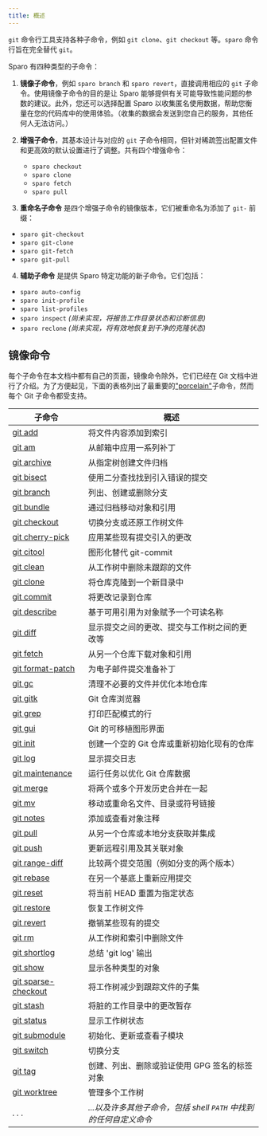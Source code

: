 ```yaml
---
title: 概述
---
```


`git` 命令行工具支持各种子命令，例如 `git clone`、`git checkout` 等。`sparo` 命令行旨在完全替代 `git`。

Sparo 有四种类型的子命令：

1. **镜像子命令**，例如 `sparo branch` 和 `sparo revert`，直接调用相应的 `git` 子命令。使用镜像子命令的目的是让 Sparo 能够提供有关可能导致性能问题的参数的建议。此外，您还可以选择配置 Sparo 以收集匿名使用数据，帮助您衡量在您的代码库中的使用体验。（收集的数据会发送到您自己的服务，其他任何人无法访问。）

2. **增强子命令**，其基本设计与对应的 `git` 子命令相同，但针对稀疏签出配置文件和更高效的默认设置进行了调整。共有四个增强命令：
   - `sparo checkout`
   - `sparo clone`
   - `sparo fetch`
   - `sparo pull`

3. **重命名子命令** 是四个增强子命令的镜像版本，它们被重命名为添加了 `git-` 前缀：
  - `sparo git-checkout`
  - `sparo git-clone`
  - `sparo git-fetch`
  - `sparo git-pull`

4. **辅助子命令** 是提供 Sparo 特定功能的新子命令。它们包括：
  - `sparo auto-config`
  - `sparo init-profile`
  - `sparo list-profiles`
  - `sparo inspect` _(尚未实现，将报告工作目录状态和诊断信息)_
  - `sparo reclone` _(尚未实现，将有效地恢复到干净的克隆状态)_

## 镜像命令

每个子命令在本文档中都有自己的页面，镜像命令除外，它们已经在 Git 文档中进行了介绍。为了方便起见，下面的表格列出了最重要的["porcelain"](https://git-scm.com/book/en/v2/Git-Internals-Plumbing-and-Porcelain)子命令，然而每个 Git 子命令都受支持。

| 子命令 | 概述 |
| --- | --- |
| [git add](https://git-scm.com/docs/git-add) | 将文件内容添加到索引 |
| [git am](https://git-scm.com/docs/git-am) | 从邮箱中应用一系列补丁 |
| [git archive](https://git-scm.com/docs/git-archive) | 从指定树创建文件归档 |
| [git bisect](https://git-scm.com/docs/git-bisect) | 使用二分查找找到引入错误的提交 |
| [git branch](https://git-scm.com/docs/git-branch) | 列出、创建或删除分支 |
| [git bundle](https://git-scm.com/docs/git-bundle) | 通过归档移动对象和引用 |
| [git checkout](https://git-scm.com/docs/git-checkout) | 切换分支或还原工作树文件 |
| [git cherry-pick](https://git-scm.com/docs/git-cherry-pick) | 应用某些现有提交引入的更改 |
| [git citool](https://git-scm.com/docs/git-citool) | 图形化替代 git-commit |
| [git clean](https://git-scm.com/docs/git-clean) | 从工作树中删除未跟踪的文件 |
| [git clone](https://git-scm.com/docs/git-clone) | 将仓库克隆到一个新目录中 |
| [git commit](https://git-scm.com/docs/git-commit) | 将更改记录到仓库 |
| [git describe](https://git-scm.com/docs/git-describe) | 基于可用引用为对象赋予一个可读名称 |
| [git diff](https://git-scm.com/docs/git-diff) | 显示提交之间的更改、提交与工作树之间的更改等 |
| [git fetch](https://git-scm.com/docs/git-fetch) | 从另一个仓库下载对象和引用 |
| [git format-patch](https://git-scm.com/docs/git-format-patch) | 为电子邮件提交准备补丁 |
| [git gc](https://git-scm.com/docs/git-gc) | 清理不必要的文件并优化本地仓库 |
| [git gitk](https://git-scm.com/docs/git-gitk) | Git 仓库浏览器 |
| [git grep](https://git-scm.com/docs/git-grep) | 打印匹配模式的行 |
| [git gui](https://git-scm.com/docs/git-gui) | Git 的可移植图形界面 |
| [git init](https://git-scm.com/docs/git-init) | 创建一个空的 Git 仓库或重新初始化现有的仓库 |
| [git log](https://git-scm.com/docs/git-log) | 显示提交日志 |
| [git maintenance](https://git-scm.com/docs/git-maintenance) | 运行任务以优化 Git 仓库数据 |
| [git merge](https://git-scm.com/docs/git-merge) | 将两个或多个开发历史合并在一起 |
| [git mv](https://git-scm.com/docs/git-mv) | 移动或重命名文件、目录或符号链接 |
| [git notes](https://git-scm.com/docs/git-notes) | 添加或查看对象注释 |
| [git pull](https://git-scm.com/docs/git-pull) | 从另一个仓库或本地分支获取并集成 |
| [git push](https://git-scm.com/docs/git-push) | 更新远程引用及其关联对象 |
| [git range-diff](https://git-scm.com/docs/git-range-diff) | 比较两个提交范围（例如分支的两个版本） |
| [git rebase](https://git-scm.com/docs/git-rebase) | 在另一个基底上重新应用提交 |
| [git reset](https://git-scm.com/docs/git-reset) | 将当前 HEAD 重置为指定状态 |
| [git restore](https://git-scm.com/docs/git-restore) | 恢复工作树文件 |
| [git revert](https://git-scm.com/docs/git-revert) | 撤销某些现有的提交 |
| [git rm](https://git-scm.com/docs/git-rm) | 从工作树和索引中删除文件 |
| [git shortlog](https://git-scm.com/docs/git-shortlog) | 总结 'git log' 输出 |
| [git show](https://git-scm.com/docs/git-show) | 显示各种类型的对象 |
| [git sparse-checkout](https://git-scm.com/docs/git-sparse-checkout) | 将工作树减少到跟踪文件的子集 |
| [git stash](https://git-scm.com/docs/git-stash) | 将脏的工作目录中的更改暂存 |
| [git status](https://git-scm.com/docs/git-status) | 显示工作树状态 |
| [git submodule](https://git-scm.com/docs/git-submodule) | 初始化、更新或查看子模块 |
| [git switch](https://git-scm.com/docs/git-switch) | 切换分支 |
| [git tag](https://git-scm.com/docs/git-tag) | 创建、列出、删除或验证使用 GPG 签名的标签对象 |
| [git worktree](https://git-scm.com/docs/git-worktree) | 管理多个工作树 |
| . . . | _...以及许多其他子命令，包括 shell `PATH` 中找到的任何自定义命令_ |

